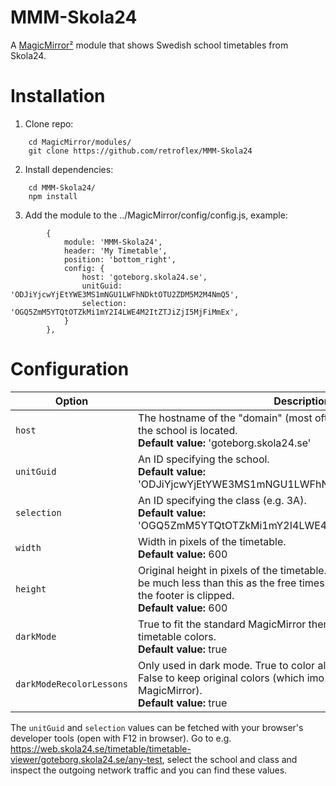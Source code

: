 # MMM-Skola24
A [MagicMirror²](https://github.com/MichMich/MagicMirror) module that shows Swedish school timetables from Skola24.

# Installation
1. Clone repo:
```
	cd MagicMirror/modules/
	git clone https://github.com/retroflex/MMM-Skola24
```
2. Install dependencies:
```
	cd MMM-Skola24/
	npm install
```
3. Add the module to the ../MagicMirror/config/config.js, example:
```
		{
			module: 'MMM-Skola24',
			header: 'My Timetable',
			position: 'bottom_right',
			config: {
				host: 'goteborg.skola24.se',
				unitGuid: 'ODJiYjcwYjEtYWE3MS1mNGU1LWFhNDktOTU2ZDM5M2M4NmQ5',
				selection: 'OGQ5ZmM5YTQtOTZkMi1mY2I4LWE4M2ItZTJiZjI5MjFiMmEx',
			}
		},
```

# Configuration
| Option                        | Description
| ------------------------------| -----------
| `host`                        | The hostname of the "domain" (most often the municipality) where the school is located.<br />**Default value:** 'goteborg.skola24.se'
| `unitGuid`                    | An ID specifying the school.<br />**Default value:** 'ODJiYjcwYjEtYWE3MS1mNGU1LWFhNDktOTU2ZDM5M2M4NmQ5'
| `selection`                   | An ID specifying the class (e.g. 3A).<br />**Default value:** 'OGQ5ZmM5YTQtOTZkMi1mY2I4LWE4M2ItZTJiZjI5MjFiMmEx'
| `width`                       | Width in pixels of the timetable.<br />**Default value:** 600
| `height`                      | Original height in pixels of the timetable. The rendered timetable will be much less than this as the free times at the end of each days and the footer is clipped.<br />**Default value:** 600
| `darkMode`                    | True to fit the standard MagicMirror theme. False for the usual bright timetable colors.<br />**Default value:** true
| `darkModeRecolorLessons`      | Only used in dark mode. True to color all lesson boxes dark green. False to keep original colors (which imo are to bright for MagicMirror).<br />**Default value:** true

The `unitGuid` and `selection` values can be fetched with your browser's developer tools (open with F12 in browser). Go to e.g. https://web.skola24.se/timetable/timetable-viewer/goteborg.skola24.se/any-test, select the school and class and inspect the outgoing network traffic and you can find these values.
